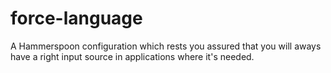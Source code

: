 # force-language
A Hammerspoon configuration which rests you assured that you will aways have a right input source in applications where it's needed.
